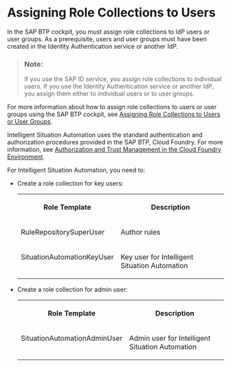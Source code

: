 <!-- loio32a6fbcf1464499d9dfdc59c55f4cd7d -->

# Assigning Role Collections to Users

In the SAP BTP cockpit, you must assign role collections to IdP users or user groups. As a prerequisite, users and user groups must have been created in the Identity Authentication service or another IdP.

> ### Note:  
> If you use the SAP ID service, you assign role collections to individual users. If you use the Identity Authentication service or another IdP, you assign them either to individual users or to user groups.

For more information about how to assign role collections to users or user groups using the SAP BTP cockpit, see [Assigning Role Collections to Users or User Groups](https://help.sap.com/docs/BTP/65de2977205c403bbc107264b8eccf4b/31532c77bd61421e9d40d100fd75ef52.html?locale=en-US).

Intelligent Situation Automation uses the standard authentication and authorization procedures provided in the SAP BTP, Cloud Foundry. For more information, see [Authorization and Trust Management in the Cloud Foundry Environment](https://help.sap.com/viewer/65de2977205c403bbc107264b8eccf4b/Cloud/en-US/6373bb7a96114d619bfdfdc6f505d1b9.html).

For Intelligent Situation Automation, you need to:

-   Create a role collection for key users:


    <table>
    <tr>
    <th valign="top">

    Role Template
    
    </th>
    <th valign="top">

    Description
    
    </th>
    </tr>
    <tr>
    <td valign="top">
    
    RuleRepositorySuperUser
    
    </td>
    <td valign="top">
    
    Author rules
    
    </td>
    </tr>
    <tr>
    <td valign="top">
    
    SituationAutomationKeyUser
    
    </td>
    <td valign="top">
    
    Key user for Intelligent Situation Automation
    
    </td>
    </tr>
    </table>
    
-   Create a role collection for admin user:


    <table>
    <tr>
    <th valign="top">

    Role Template
    
    </th>
    <th valign="top">

    Description
    
    </th>
    </tr>
    <tr>
    <td valign="top">
    
    SituationAutomationAdminUser
    
    </td>
    <td valign="top">
    
    Admin user for Intelligent Situation Automation
    
    </td>
    </tr>
    </table>
    

